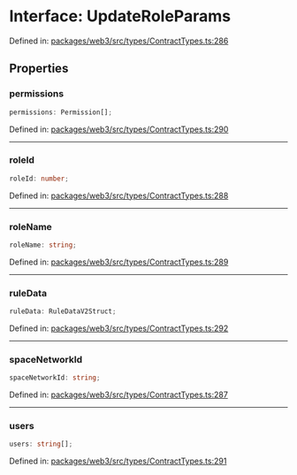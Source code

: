 # Interface: UpdateRoleParams

Defined in: [packages/web3/src/types/ContractTypes.ts:286](https://github.com/towns-protocol/towns/blob/0db1fd0ac7258e8db8cedfb6183e8eade8284fa1/packages/web3/src/types/ContractTypes.ts#L286)

## Properties

### permissions

```ts
permissions: Permission[];
```

Defined in: [packages/web3/src/types/ContractTypes.ts:290](https://github.com/towns-protocol/towns/blob/0db1fd0ac7258e8db8cedfb6183e8eade8284fa1/packages/web3/src/types/ContractTypes.ts#L290)

***

### roleId

```ts
roleId: number;
```

Defined in: [packages/web3/src/types/ContractTypes.ts:288](https://github.com/towns-protocol/towns/blob/0db1fd0ac7258e8db8cedfb6183e8eade8284fa1/packages/web3/src/types/ContractTypes.ts#L288)

***

### roleName

```ts
roleName: string;
```

Defined in: [packages/web3/src/types/ContractTypes.ts:289](https://github.com/towns-protocol/towns/blob/0db1fd0ac7258e8db8cedfb6183e8eade8284fa1/packages/web3/src/types/ContractTypes.ts#L289)

***

### ruleData

```ts
ruleData: RuleDataV2Struct;
```

Defined in: [packages/web3/src/types/ContractTypes.ts:292](https://github.com/towns-protocol/towns/blob/0db1fd0ac7258e8db8cedfb6183e8eade8284fa1/packages/web3/src/types/ContractTypes.ts#L292)

***

### spaceNetworkId

```ts
spaceNetworkId: string;
```

Defined in: [packages/web3/src/types/ContractTypes.ts:287](https://github.com/towns-protocol/towns/blob/0db1fd0ac7258e8db8cedfb6183e8eade8284fa1/packages/web3/src/types/ContractTypes.ts#L287)

***

### users

```ts
users: string[];
```

Defined in: [packages/web3/src/types/ContractTypes.ts:291](https://github.com/towns-protocol/towns/blob/0db1fd0ac7258e8db8cedfb6183e8eade8284fa1/packages/web3/src/types/ContractTypes.ts#L291)
